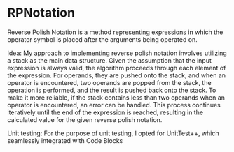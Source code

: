 # RPNotation
Reverse Polish Notation is a method representing expressions in which the operator symbol is placed after the arguments being operated on.

Idea: My approach to implementing reverse polish notation involves utilizing a stack as the main data structure. Given the assumption that the input expression is always valid, the algorithm proceeds through each element of the expression. For operands, they are pushed onto the stack, and when an operator is encountered, two operands are popped from the stack, the operation is performed, and the result is pushed back onto the stack. To make it more reliable, if the stack contains less than two operands when an operator is encountered, an error can be handled. This process continues iteratively until the end of the expression is reached, resulting in the calculated value for the given reverse polish notation.

Unit testing: For the purpose of unit testing, I opted for UnitTest++, which seamlessly integrated with Code Blocks
